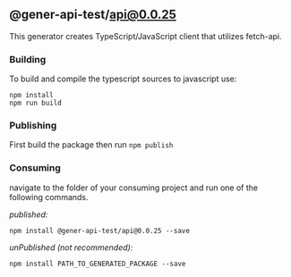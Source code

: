 ## @gener-api-test/api@0.0.25

This generator creates TypeScript/JavaScript client that utilizes fetch-api.

### Building

To build and compile the typescript sources to javascript use:
```
npm install
npm run build
```

### Publishing

First build the package then run ```npm publish```

### Consuming

navigate to the folder of your consuming project and run one of the following commands.

_published:_

```
npm install @gener-api-test/api@0.0.25 --save
```

_unPublished (not recommended):_

```
npm install PATH_TO_GENERATED_PACKAGE --save
